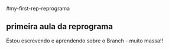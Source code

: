 #my-first-rep-reprograma

## primeira aula da reprograma
Estou escrevendo e aprendendo sobre o Branch - muito massa!! 